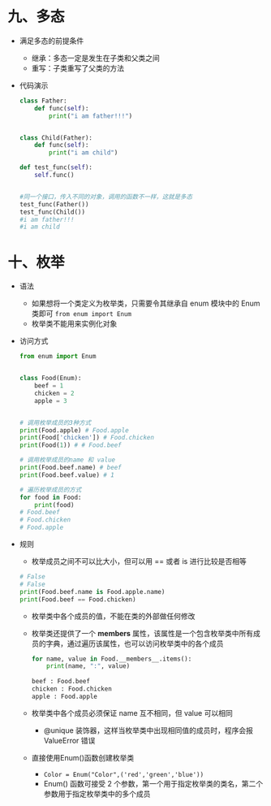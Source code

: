 # 九、多态

- 满足多态的前提条件

  - 继承：多态一定是发生在子类和父类之间
  - 重写：子类重写了父类的方法

- 代码演示

  ```python
  class Father:
      def func(self):
          print("i am father!!!")
  
  
  class Child(Father):
      def func(self):
          print("i am child")
  
  def test_func(self):
      self.func()
  
  
  #同一个接口，传入不同的对象，调用的函数不一样，这就是多态
  test_func(Father())
  test_func(Child())
  #i am father!!!
  #i am child
  ```

# 十、枚举

- 语法

  - 如果想将一个类定义为枚举类，只需要令其继承自 enum 模块中的 Enum 类即可 `from enum import Enum`
  - 枚举类不能用来实例化对象

- 访问方式

  ```python
  from enum import Enum
  
  
  class Food(Enum):
      beef = 1
      chicken = 2
      apple = 3
  
  
  # 调用枚举成员的3种方式
  print(Food.apple) # Food.apple
  print(Food['chicken']) # Food.chicken
  print(Food(1)) # # Food.beef
  
  # 调用枚举成员的name 和 value
  print(Food.beef.name) # beef
  print(Food.beef.value) # 1
  
  # 遍历枚举成员的方式
  for food in Food:
      print(food)
  # Food.beef
  # Food.chicken
  # Food.apple
  ```

- 规则

  - 枚举成员之间不可以比大小，但可以用 == 或者 is 进行比较是否相等

  ```python
  # False
  # False
  print(Food.beef.name is Food.apple.name)
  print(Food.beef == Food.chicken)
  ```

  - 枚举类中各个成员的值，不能在类的外部做任何修改

  - 枚举类还提供了一个 __members__ 属性，该属性是一个包含枚举类中所有成员的字典，通过遍历该属性，也可以访问枚举类中的各个成员

    ```python
    for name, value in Food.__members__.items():
        print(name, ":", value)
        
    beef : Food.beef
    chicken : Food.chicken
    apple : Food.apple
    ```

  - 枚举类中各个成员必须保证 name 互不相同，但 value 可以相同

    - @unique 装饰器，这样当枚举类中出现相同值的成员时，程序会报 ValueError 错误

  - 直接使用Enum()函数创建枚举类
    - `Color = Enum("Color",('red','green','blue'))`	
    - Enum() 函数可接受 2 个参数，第一个用于指定枚举类的类名，第二个参数用于指定枚举类中的多个成员